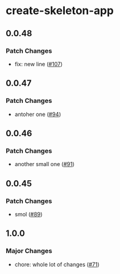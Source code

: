 # create-skeleton-app

## 0.0.48

### Patch Changes

- fix: new line ([#107](https://github.com/AdrianGonz97/experimental-skeleton-monorepo/pull/107))

## 0.0.47

### Patch Changes

- antoher one ([#94](https://github.com/AdrianGonz97/experimental-skeleton-monorepo/pull/94))

## 0.0.46

### Patch Changes

- another small one ([#91](https://github.com/AdrianGonz97/experimental-skeleton-monorepo/pull/91))

## 0.0.45

### Patch Changes

- smol ([#89](https://github.com/AdrianGonz97/experimental-skeleton-monorepo/pull/89))

## 1.0.0

### Major Changes

- chore: whole lot of changes ([#71](https://github.com/AdrianGonz97/experimental-skeleton-monorepo/pull/71))
